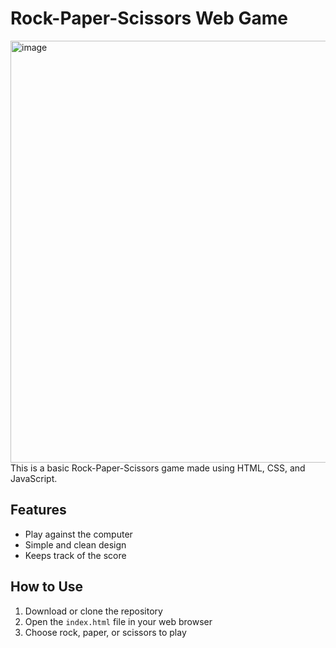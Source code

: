 # Rock-Paper-Scissors Web Game
<img width="705" height="675" alt="image" src="https://github.com/user-attachments/assets/973dedcf-73dd-4d3a-a1e5-af4a3e4999a6" />
This is a basic Rock-Paper-Scissors game made using HTML, CSS, and JavaScript.

## Features
- Play against the computer
- Simple and clean design
- Keeps track of the score

## How to Use
1. Download or clone the repository
2. Open the `index.html` file in your web browser
3. Choose rock, paper, or scissors to play

